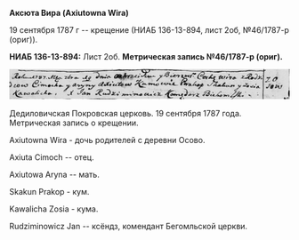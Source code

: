 **Аксюта Вира (Axiutowna Wira)**

19 сентября 1787 г -- крещение (НИАБ 136-13-894, лист 2об, №46/1787-р
(ориг)).

**НИАБ 136-13-894:** Лист 2об. **Метрическая запись №46/1787-р (ориг).**

![](./media/b16d3db246799c5969f56ce3bec069e1eeba2f61.png)

Дедиловичская Покровская церковь. 19 сентября 1787 года. Метрическая
запись о крещении.

Axiutowna Wira - дочь родителей с деревни Осово.

Axiuta Cimoch -- отец.

Axiutowa Aryna -- мать.

Skakun Prakop - кум.

Kawalicha Zosia - кума.

Rudziminowicz Jan -- ксёндз, комендант Бегомльской церкви.
